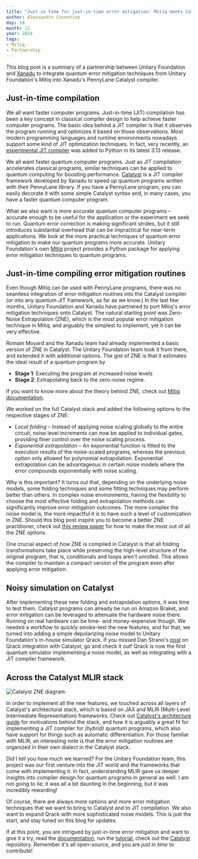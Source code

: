 ```yaml
---
title: "Just in time for just-in-time error mitigation: Mitiq meets Catalyst"
author: Alessandro Cosentino
day: 18
month: 11
year: 2024
tags:
- Mitiq
- Partnership
---
```


This blog post is a summary of a partnership between Unitary Foundation and 
[Xanadu](https://www.xanadu.ai/) to integrate quantum error mitigation techniques
from Unitary Foundation's Mitiq into Xanadu's PennyLane Catalyst compiler.

## Just-in-time compilation

We all want faster computer programs. Just-in-time (JIT) compilation has been a key concept in classical compiler design to help achieve faster computer programs. The basic idea behind a JIT compiler is that it observes the program running and optimizes it based on those observations. Most modern programming languages and runtime environments nowadays support some kind of JIT optimization techniques. In fact, very recently, an [experimental JIT compiler](https://docs.python.org/3/whatsnew/3.13.html#whatsnew313-jit-compiler) was added to Python in its latest 3.13 release.

We all want faster quantum computer programs. Just as JIT compilation accelerates classical programs, similar techniques can be applied to quantum computing for boosting performance.   [Catalyst](https://github.com/PennyLaneAI/catalyst) is a JIT compiler framework developed by Xanadu to speed up quantum programs written with their PennyLane library. If you have a PennyLane program, you can easily decorate it with some simple Catalyst syntax and, in many cases, you have a faster quantum computer program.

What we also want is more accurate quantum computer programs – accurate enough to be useful for the application or the experiment we seek to run. Quantum error correction is making significant strides, but it still introduces substantial overhead that can be impractical for near-term applications. We look at the more practical techniques of quantum error mitigation to make our quantum programs more accurate. Unitary Foundation's own [Mitiq](https://github.com/unitaryfund/mitiq) project provides a Python package for applying error mitigation techniques to quantum programs. 

## Just-in-time compiling error mitigation routines
Even though Mitiq can be used with PennyLane programs,  there was no seamless integration of error mitigation routines into the Catalyst compiler (or into any quantum JIT framework, as far as we know.) In the last few months, Unitary Foundation and Xanadu have partnered to port Mitiq's error mitigation techniques onto Catalyst. The natural starting point was Zero-Noise Extrapolation (ZNE), which is the most popular error mitigation technique in Mitiq, and arguably the simplest to implement, yet it can be very effective.

Romain Moyard and the Xanadu team had already implemented a basic version of ZNE in Catalyst. The Unitary Foundation team took it from there, and extended it with additional options. The gist of ZNE is that it estimates the ideal result of a quantum program by 
- **Stage 1**: Executing the program at increased noise levels
- **Stage 2**: Extrapolating back to the zero-noise regime.

If you want to know more about the theory behind ZNE, check out [Mitiq documentation](https://mitiq.readthedocs.io/en/stable/guide/zne-5-theory.html).

We worked on the full Catalyst stack and added the following options to the respective stages of ZNE:

- _Local folding_ – Instead of applying noise scaling globally to the entire circuit, noise level increments can now be applied to individual gates, providing finer control over the noise scaling process.
- _Exponential extrapolation_ – An exponential function is fitted to the execution results of the noise-scaled programs, whereas the previous option only allowed for polynomial extrapolation. Exponential extrapolation can be advantageous in certain noise models where the error compounds exponentially with noise scaling.

Why is this important? It turns out that, depending on the underlying noise models, 
some folding techniques and some fitting techniques may perform better than others. 
In complex noise environments, having the flexibility to choose the most effective folding and extrapolation methods can significantly improve error mitigation outcomes. The more complex the noise model is, the more impactful it is to have such a level of customization in ZNE. Should this blog post inspire you to become a better ZNE practitioner, check out [this review paper](https://arxiv.org/abs/2307.05203) for how to make the most out of all the ZNE options.

One crucial aspect of how ZNE is compiled in Catalyst is that all folding transformations 
take place while preserving the high-level structure of the original program, that is, conditionals and loops aren't unrolled. This allows the compiler to maintain a compact version
of the program even after applying error mitigation. 

## Noisy simulation on Catalyst
After implementing these new folding and extrapolation options, it was time to test them.
Catalyst programs can already be run on Amazon Braket, and error mitigation can be leveraged to
attenuate the hardware noise there. Running on real hardware can be time- and money-expensive though.
We needed a workflow to quickly smoke-test the new features, and for that, we turned into adding a simple depolarizing noise model to Unitary Foundation's in-house simulator Qrack. If you missed Dan Strano's [post](https://unitary.foundation/posts/2024_qrack_catalyst/) on Qrack integration with Catalyst, go and check it out! Qrack is now the first quantum simulator implementing a noise model, as well as integrating with a JIT compiler framework.


## Across the Catalyst MLIR stack
![Catalyst ZNE diagram.](/images/catalyst-zne-diagram.png)

In order to implement all the new features, we touched across all layers of Catalyst's architectural stack, which is based on JAX and MLIR (Multi-Level Intermediate Representation) frameworks. Check out [Catalyst's architecture guide](https://docs.pennylane.ai/projects/catalyst/en/stable/dev/architecture.html) for motivations behind the stack, and how it is arguably a great fit for implementing a JIT compiler for _(hybrid)_ quantum programs, which also have support for things such as automatic differentiation. For those familiar with MLIR, an interesting note
is that the error mitigation routines are organized in their own dialect in the Catalyst stack.

Did I tell you how much we learned? For the Unitary Foundation team, this project was our first venture into the JIT world and the frameworks that come with implementing it. In fact, understanding MLIR gave us deeper insights into compiler design for quantum programs in general as well. I am not going to lie; it was all a bit daunting in the beginning, but it was incredibly rewarding!

Of course, there are always more options and more error mitigation techniques that we want to bring to Catalyst and to JIT compilation. We also want to expand Qrack with 
more sophisticated noise models. This is just the start, and stay tuned on this blog for updates.

If at this point, you are intrigued by just-in-time error mitigation and want to give it a try, 
read the [documentation](https://docs.pennylane.ai/projects/catalyst/en/latest/code/api/catalyst.mitigate_with_zne.html), run the [tutorial](https://pennylane.ai/qml/demos/tutorial_zne_catalyst), check out the [Catalyst](https://github.com/PennyLaneAI/catalyst) repository. Remember it's all open-source, and you are _just in time_ to contribute!
